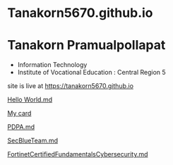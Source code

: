# Tanakorn5670.github.io

# Tanakorn Pramualpollapat
+ Information Technology
+ Institute of Vocational Education : Central Region 5
  
 site is live at https://tanakorn5670.github.io
 
[Hello World.md](HW.md)

[My card](card.md)

[PDPA.md](PDPA.md)

[SecBlueTeam.md](SecBlueTeam.md)

[FortinetCertifiedFundamentalsCybersecurity.md](FortinetCertifiedFundamentalsCybersecurity.md)
